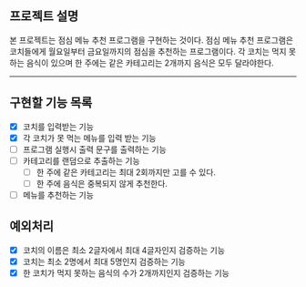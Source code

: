 ## 프로젝트 설명
본 프로젝트는 점심 메뉴 추천 프로그램을 구현하는 것이다. 점심 메뉴 추천 프로그램은 코치들에게 월요일부터 금요일까지의 점심을 추천하는 프로그램이다.
각 코치는 먹지 못하는 음식이 있으며 한 주에는 같은 카테고리는 2개까지 음식은 모두 달라야한다.

---

## 구현할 기능 목록
- [x] 코치를 입력받는 기능
- [x] 각 코치가 못 먹는 메뉴를 입력 받는 기능
- [ ] 프로그램 실행시 출력 문구를 출력하는 기능
- [ ] 카테고리를 랜덤으로 추출하는 기능
  - [ ] 한 주에 같은 카테고리는 최대 2회까지만 고를 수 있다.
  - [ ] 한 주에 음식은 중복되지 않게 추천한다.
- [ ] 메뉴를 추천하는 기능

## 예외처리
- [x] 코치의 이름은 최소 2글자에서 최대 4글자인지 검증하는 기능
- [x] 코치는 최소 2명에서 최대 5명인지 검증하는 기능
- [x] 한 코치가 먹지 못하는 음식의 수가 2개까지인지 검증하는 기능
